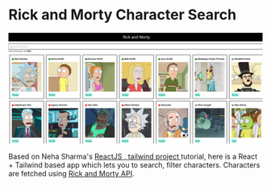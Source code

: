 # Rick and Morty Character Search

![Character Search](./images/rmapiapp.png)

Based on Neha Sharma's [ReactJS , tailwind project ](https://www.youtube.com/watch?v=fydQr05F3SE&list=PLYQ2YYmmsBQi1LLTHiYXgcvp_7Xp1FiYc&index=28) tutorial, here is a React + Tailwind based app which lets you to search, filter characters.
Characters are fetched using [Rick and Morty API](https://rickandmortyapi.com/documentation).

